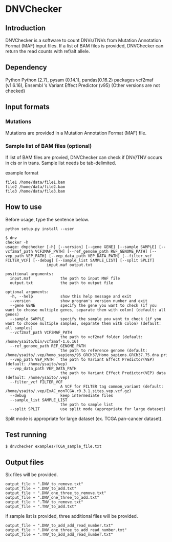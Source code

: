 # DNVChecker

## Introduction
DNVChecker is a software to count DNVs/TNVs from Mutation Annotation Format (MAF) input files. 
If a list of BAM files is provided, DNVChecker can return the read counts with ref/alt allele.

## Dependency
Python
Python (2.7), pysam (0.14.1), pandas(0.16.2) packages
vcf2maf (v1.6.16), Ensembl ’s Variant Effect Predictor (v95)
(Other versions are not checked)

## Input formats
### Mutations
Mutations are provided in a Mutation Annotation Format (MAF) file.

### Sample list of BAM files (optional)
If list of BAM files are provied, DNVChecker can check if DNV/TNV occurs in cis or in trans.
Sample list needs be tab-delimited.

example format
```
file1 /home/data/file1.bam
file2 /home/data/file2.bam
file3 /home/data/file3.bam
```

## How to use
Before usage, type the sentence below.
```
python setup.py install --user
```

```
$ dnv
checker -h
usage: dnpchecker [-h] [--version] [--gene GENE] [--sample SAMPLE] [--vcf2maf_path VCF2MAF_PATH] [--ref_genome_path REF_GENOME_PATH] [--vep_path VEP_PATH] [--vep_data_path VEP_DATA_PATH] [--filter_vcf FILTER_VCF] [--debug] [--sample_list SAMPLE_LIST] [--split SPLIT]
                  input.maf output.txt

positional arguments:
  input.maf             the path to input MAF file
  output.txt            the path to output file

optional arguments:
  -h, --help            show this help message and exit
  --version             show program's version number and exit
  --gene GENE           specify the gene you want to check (if you want to choose multiple genes, separate them with colon) (default: all genes)
  --sample SAMPLE       specify the sample you want to check (if you want to choose multiple samples, separate them with colon) (default: all samples)
  --vcf2maf_path VCF2MAF_PATH
                        the path to vcf2maf folder (default: /home/ysaito/bin/vcf2maf-1.6.16)
  --ref_genome_path REF_GENOME_PATH
                        the path to reference genome (default: /home/ysaito/.vep/homo_sapiens/95_GRCh37/Homo_sapiens.GRCh37.75.dna.primary_assembly.fa.gz)
  --vep_path VEP_PATH   the path to Variant Effect Predictor(VEP) (default: /home/ysaito/vep)
  --vep_data_path VEP_DATA_PATH
                        the path to Variant Effect Predictor(VEP) data (default: /home/ysaito/.vep)
  --filter_vcf FILTER_VCF
                        A VCF for FILTER tag common_variant (default: /home/ysaito/.vep/ExAC_nonTCGA.r0.3.1.sites.vep.vcf.gz)
  --debug               keep intermediate files
  --sample_list SAMPLE_LIST
                        the path to sample list
  --split SPLIT         use split mode (appropriate for large dataset)

```

Split mode is appropriate for large dataset (ex. TCGA pan-cancer dataset).

## Test running
```
$ dnvchecker examples/TCGA_sample_file.txt
```


## Output files
Six files will be provided.
```
output_file + ".DNV_to_remove.txt"
output_file + ".DNV_to_add.txt"
output_file + ".DNV_one_three_to_remove.txt"
output_file + ".DNV_one_three_to_add.txt"
output_file + ".TNV_to_remove.txt"
output_file + ".TNV_to_add.txt"
```

if sample list is provided, three additional files will be provided.
```
output_file + ".DNV_to_add_add_read_number.txt"
output_file + ".DNV_one_three_to_add_read_number.txt"
output_file + ".TNV_to_add_add_read_number.txt"
```